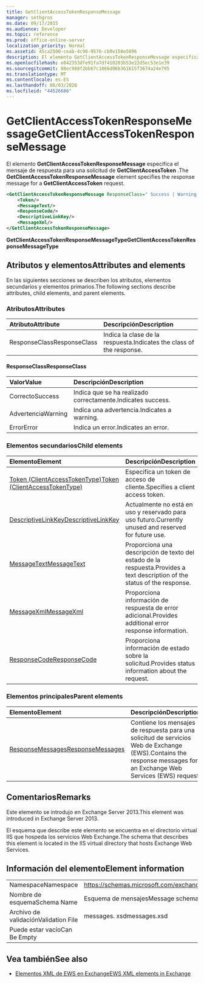 ```yaml
---
title: GetClientAccessTokenResponseMessage
manager: sethgros
ms.date: 09/17/2015
ms.audience: Developer
ms.topic: reference
ms.prod: office-online-server
localization_priority: Normal
ms.assetid: 45ca2500-ceab-4c98-9576-cb9e158e5896
description: El elemento GetClientAccessTokenResponseMessage especifica el mensaje de respuesta para una solicitud de GetClientAccessToken.
ms.openlocfilehash: e842353dfe91fa7df410203b53e22d5ec53e1e39
ms.sourcegitcommit: 88ec988f2bb67c1866d06b361615f3674a24e795
ms.translationtype: MT
ms.contentlocale: es-ES
ms.lasthandoff: 06/03/2020
ms.locfileid: "44526686"
---
```

# <a name="getclientaccesstokenresponsemessage"></a><span data-ttu-id="4a5b0-103">GetClientAccessTokenResponseMessage</span><span class="sxs-lookup"><span data-stu-id="4a5b0-103">GetClientAccessTokenResponseMessage</span></span>

<span data-ttu-id="4a5b0-104">El elemento **GetClientAccessTokenResponseMessage** especifica el mensaje de respuesta para una solicitud de **GetClientAccessToken** .</span><span class="sxs-lookup"><span data-stu-id="4a5b0-104">The **GetClientAccessTokenResponseMessage** element specifies the response message for a **GetClientAccessToken** request.</span></span> 
  
```XML
<GetClientAccessTokenResponseMessage ResponseClass=" Success | Warning | Error ">
    <Token/>
    <MessageText/>
    <ResponseCode/>
    <DescriptiveLinkKey/>
    <MessageXml/>
</GetClientAccessTokenResponseMessage>
```

 <span data-ttu-id="4a5b0-105">**GetClientAccessTokenResponseMessageType**</span><span class="sxs-lookup"><span data-stu-id="4a5b0-105">**GetClientAccessTokenResponseMessageType**</span></span>
## <a name="attributes-and-elements"></a><span data-ttu-id="4a5b0-106">Atributos y elementos</span><span class="sxs-lookup"><span data-stu-id="4a5b0-106">Attributes and elements</span></span>

<span data-ttu-id="4a5b0-107">En las siguientes secciones se describen los atributos, elementos secundarios y elementos primarios.</span><span class="sxs-lookup"><span data-stu-id="4a5b0-107">The following sections describe attributes, child elements, and parent elements.</span></span>
  
### <a name="attributes"></a><span data-ttu-id="4a5b0-108">Atributos</span><span class="sxs-lookup"><span data-stu-id="4a5b0-108">Attributes</span></span>

|<span data-ttu-id="4a5b0-109">**Atributo**</span><span class="sxs-lookup"><span data-stu-id="4a5b0-109">**Attribute**</span></span>|<span data-ttu-id="4a5b0-110">**Descripción**</span><span class="sxs-lookup"><span data-stu-id="4a5b0-110">**Description**</span></span>|
|:-----|:-----|
|<span data-ttu-id="4a5b0-111">ResponseClass</span><span class="sxs-lookup"><span data-stu-id="4a5b0-111">ResponseClass</span></span>  <br/> |<span data-ttu-id="4a5b0-112">Indica la clase de la respuesta.</span><span class="sxs-lookup"><span data-stu-id="4a5b0-112">Indicates the class of the response.</span></span>  <br/> |
   
#### <a name="responseclass"></a><span data-ttu-id="4a5b0-113">ResponseClass</span><span class="sxs-lookup"><span data-stu-id="4a5b0-113">ResponseClass</span></span>

|<span data-ttu-id="4a5b0-114">**Valor**</span><span class="sxs-lookup"><span data-stu-id="4a5b0-114">**Value**</span></span>|<span data-ttu-id="4a5b0-115">**Descripción**</span><span class="sxs-lookup"><span data-stu-id="4a5b0-115">**Description**</span></span>|
|:-----|:-----|
|<span data-ttu-id="4a5b0-116">Correcto</span><span class="sxs-lookup"><span data-stu-id="4a5b0-116">Success</span></span>  <br/> |<span data-ttu-id="4a5b0-117">Indica que se ha realizado correctamente.</span><span class="sxs-lookup"><span data-stu-id="4a5b0-117">Indicates success.</span></span>  <br/> |
|<span data-ttu-id="4a5b0-118">Advertencia</span><span class="sxs-lookup"><span data-stu-id="4a5b0-118">Warning</span></span>  <br/> |<span data-ttu-id="4a5b0-119">Indica una advertencia.</span><span class="sxs-lookup"><span data-stu-id="4a5b0-119">Indicates a warning.</span></span>  <br/> |
|<span data-ttu-id="4a5b0-120">Error</span><span class="sxs-lookup"><span data-stu-id="4a5b0-120">Error</span></span>  <br/> |<span data-ttu-id="4a5b0-121">Indica un error.</span><span class="sxs-lookup"><span data-stu-id="4a5b0-121">Indicates an error.</span></span>  <br/> |
   
### <a name="child-elements"></a><span data-ttu-id="4a5b0-122">Elementos secundarios</span><span class="sxs-lookup"><span data-stu-id="4a5b0-122">Child elements</span></span>

|<span data-ttu-id="4a5b0-123">**Elemento**</span><span class="sxs-lookup"><span data-stu-id="4a5b0-123">**Element**</span></span>|<span data-ttu-id="4a5b0-124">**Descripción**</span><span class="sxs-lookup"><span data-stu-id="4a5b0-124">**Description**</span></span>|
|:-----|:-----|
|[<span data-ttu-id="4a5b0-125">Token (ClientAccessTokenType)</span><span class="sxs-lookup"><span data-stu-id="4a5b0-125">Token (ClientAccessTokenType)</span></span>](token-clientaccesstokentype.md) <br/> |<span data-ttu-id="4a5b0-126">Especifica un token de acceso de cliente.</span><span class="sxs-lookup"><span data-stu-id="4a5b0-126">Specifies a client access token.</span></span>  <br/> |
|[<span data-ttu-id="4a5b0-127">DescriptiveLinkKey</span><span class="sxs-lookup"><span data-stu-id="4a5b0-127">DescriptiveLinkKey</span></span>](descriptivelinkkey.md) <br/> |<span data-ttu-id="4a5b0-128">Actualmente no está en uso y reservado para uso futuro.</span><span class="sxs-lookup"><span data-stu-id="4a5b0-128">Currently unused and reserved for future use.</span></span>  <br/> |
|[<span data-ttu-id="4a5b0-129">MessageText</span><span class="sxs-lookup"><span data-stu-id="4a5b0-129">MessageText</span></span>](messagetext.md) <br/> |<span data-ttu-id="4a5b0-130">Proporciona una descripción de texto del estado de la respuesta.</span><span class="sxs-lookup"><span data-stu-id="4a5b0-130">Provides a text description of the status of the response.</span></span>  <br/> |
|[<span data-ttu-id="4a5b0-131">MessageXml</span><span class="sxs-lookup"><span data-stu-id="4a5b0-131">MessageXml</span></span>](messagexml.md) <br/> |<span data-ttu-id="4a5b0-132">Proporciona información de respuesta de error adicional.</span><span class="sxs-lookup"><span data-stu-id="4a5b0-132">Provides additional error response information.</span></span>  <br/> |
|[<span data-ttu-id="4a5b0-133">ResponseCode</span><span class="sxs-lookup"><span data-stu-id="4a5b0-133">ResponseCode</span></span>](responsecode.md) <br/> |<span data-ttu-id="4a5b0-134">Proporciona información de estado sobre la solicitud.</span><span class="sxs-lookup"><span data-stu-id="4a5b0-134">Provides status information about the request.</span></span>  <br/> |
   
### <a name="parent-elements"></a><span data-ttu-id="4a5b0-135">Elementos principales</span><span class="sxs-lookup"><span data-stu-id="4a5b0-135">Parent elements</span></span>

|<span data-ttu-id="4a5b0-136">**Elemento**</span><span class="sxs-lookup"><span data-stu-id="4a5b0-136">**Element**</span></span>|<span data-ttu-id="4a5b0-137">**Descripción**</span><span class="sxs-lookup"><span data-stu-id="4a5b0-137">**Description**</span></span>|
|:-----|:-----|
|[<span data-ttu-id="4a5b0-138">ResponseMessages</span><span class="sxs-lookup"><span data-stu-id="4a5b0-138">ResponseMessages</span></span>](responsemessages.md) <br/> |<span data-ttu-id="4a5b0-139">Contiene los mensajes de respuesta para una solicitud de servicios Web de Exchange (EWS).</span><span class="sxs-lookup"><span data-stu-id="4a5b0-139">Contains the response messages for an Exchange Web Services (EWS) request.</span></span>  <br/> |
   
## <a name="remarks"></a><span data-ttu-id="4a5b0-140">Comentarios</span><span class="sxs-lookup"><span data-stu-id="4a5b0-140">Remarks</span></span>

<span data-ttu-id="4a5b0-141">Este elemento se introdujo en Exchange Server 2013.</span><span class="sxs-lookup"><span data-stu-id="4a5b0-141">This element was introduced in Exchange Server 2013.</span></span>
  
<span data-ttu-id="4a5b0-142">El esquema que describe este elemento se encuentra en el directorio virtual IIS que hospeda los servicios Web Exchange.</span><span class="sxs-lookup"><span data-stu-id="4a5b0-142">The schema that describes this element is located in the IIS virtual directory that hosts Exchange Web Services.</span></span>
  
## <a name="element-information"></a><span data-ttu-id="4a5b0-143">Información del elemento</span><span class="sxs-lookup"><span data-stu-id="4a5b0-143">Element information</span></span>

|||
|:-----|:-----|
|<span data-ttu-id="4a5b0-144">Namespace</span><span class="sxs-lookup"><span data-stu-id="4a5b0-144">Namespace</span></span>  <br/> |https://schemas.microsoft.com/exchange/services/2006/messages  <br/> |
|<span data-ttu-id="4a5b0-145">Nombre de esquema</span><span class="sxs-lookup"><span data-stu-id="4a5b0-145">Schema Name</span></span>  <br/> |<span data-ttu-id="4a5b0-146">Esquema de mensajes</span><span class="sxs-lookup"><span data-stu-id="4a5b0-146">Message schema</span></span>  <br/> |
|<span data-ttu-id="4a5b0-147">Archivo de validación</span><span class="sxs-lookup"><span data-stu-id="4a5b0-147">Validation File</span></span>  <br/> |<span data-ttu-id="4a5b0-148">messages. xsd</span><span class="sxs-lookup"><span data-stu-id="4a5b0-148">messages.xsd</span></span>  <br/> |
|<span data-ttu-id="4a5b0-149">Puede estar vacío</span><span class="sxs-lookup"><span data-stu-id="4a5b0-149">Can Be Empty</span></span>  <br/> ||
   
## <a name="see-also"></a><span data-ttu-id="4a5b0-150">Vea también</span><span class="sxs-lookup"><span data-stu-id="4a5b0-150">See also</span></span>



- [<span data-ttu-id="4a5b0-151">Elementos XML de EWS en Exchange</span><span class="sxs-lookup"><span data-stu-id="4a5b0-151">EWS XML elements in Exchange</span></span>](ews-xml-elements-in-exchange.md)

